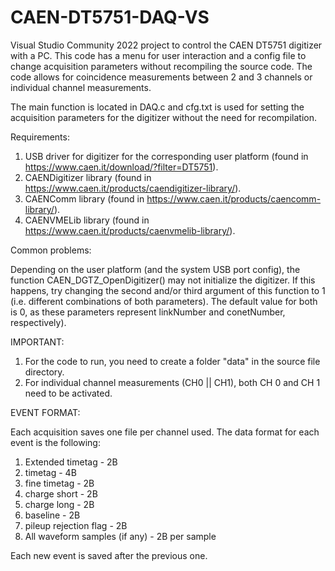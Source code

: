 # CAEN-DT5751-DAQ-VS
Visual Studio Community 2022 project to control the CAEN DT5751 digitizer with a PC. This code has a menu for user interaction and a config file to change acquisition parameters without recompiling the source code. The code allows for coincidence measurements between 2 and 3 channels or individual channel measurements.

The main function is located in DAQ.c and cfg.txt is used for setting the acquisition parameters for the digitizer without the need for recompilation. 

Requirements:

  1. USB driver for digitizer for the corresponding user platform (found in https://www.caen.it/download/?filter=DT5751).
  2. CAENDigitizer library (found in https://www.caen.it/products/caendigitizer-library/).
  3. CAENComm library (found in https://www.caen.it/products/caencomm-library/).
  4. CAENVMELib library (found in https://www.caen.it/products/caenvmelib-library/).

Common problems:

Depending on the user platform (and the system USB port config), the function CAEN_DGTZ_OpenDigitizer() may not initialize the digitizer. If this happens, try changing the second and/or third argument of this function to 1 (i.e. different combinations of both parameters). The default value for both is 0, as these parameters represent linkNumber and conetNumber, respectively).

IMPORTANT:

  1. For the code to run, you need to create a folder "data" in the source file directory.
  2. For individual channel measurements (CH0 || CH1), both CH 0 and CH 1 need to be activated.

EVENT FORMAT:

Each acquisition saves one file per channel used. The data format for each event is the following:

  1. Extended timetag - 2B
  2. timetag - 4B
  3. fine timetag - 2B
  4. charge short - 2B
  5. charge long - 2B
  6. baseline - 2B
  7. pileup rejection flag - 2B
  8. All waveform samples (if any) - 2B per sample

Each new event is saved after the previous one.
